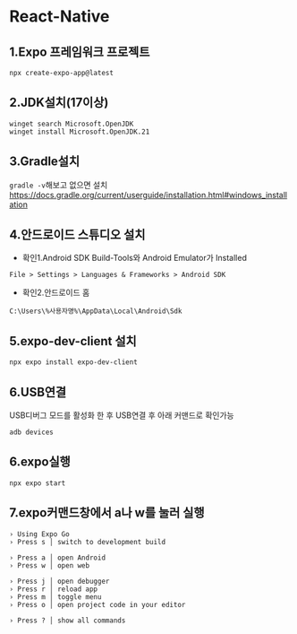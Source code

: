 # React-Native
## 1.Expo 프레임워크 프로젝트
```
npx create-expo-app@latest
```

## 2.JDK설치(17이상)
```
winget search Microsoft.OpenJDK
winget install Microsoft.OpenJDK.21
```

## 3.Gradle설치
`gradle -v`해보고 없으면 설치
https://docs.gradle.org/current/userguide/installation.html#windows_installation

## 4.안드로이드 스튜디오 설치
- 확인1.Android SDK Build-Tools와 Android Emulator가 Installed
```
File > Settings > Languages & Frameworks > Android SDK
```
- 확인2.안드로이드 홈
```
C:\Users\%사용자명%\AppData\Local\Android\Sdk
```

## 5.expo-dev-client 설치
```
npx expo install expo-dev-client
```

## 6.USB연결
USB디버그 모드를 활성화 한 후 USB연결 후 아래 커맨드로 확인가능
```
adb devices
```

## 6.expo실행
```
npx expo start
```

## 7.expo커맨드창에서 a나 w를 눌러 실행
```
› Using Expo Go
› Press s │ switch to development build

› Press a │ open Android
› Press w │ open web

› Press j │ open debugger
› Press r │ reload app
› Press m │ toggle menu
› Press o │ open project code in your editor

› Press ? │ show all commands
```